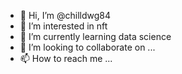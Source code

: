 - 👋 Hi, I’m @chilldwg84
- 👀 I’m interested in nft
- 🌱 I’m currently learning data science
- 💞️ I’m looking to collaborate on ...
- 📫 How to reach me ...

<!---
chilldwg84/chilldwg84 is a ✨ special ✨ repository because its `README.md` (this file) appears on your GitHub profile.
You can click the Preview link to take a look at your changes.
--->
